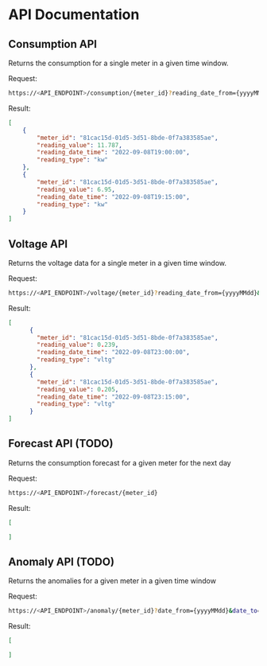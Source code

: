 # API Documentation

## Consumption API

Returns the consumption for a single meter in a given time window.

Request:
```bash
https://<API_ENDPOINT>/consumption/{meter_id}?reading_date_from={yyyyMMdd}&reading_date_to={yyyyMMdd}
```
Result:
```json
[
    {
        "meter_id": "81cac15d-01d5-3d51-8bde-0f7a383585ae",
        "reading_value": 11.787,
        "reading_date_time": "2022-09-08T19:00:00",
        "reading_type": "kw"
    },
    {
        "meter_id": "81cac15d-01d5-3d51-8bde-0f7a383585ae",
        "reading_value": 6.95,
        "reading_date_time": "2022-09-08T19:15:00",
        "reading_type": "kw"
    }
]
```

## Voltage API

Returns the voltage data for a single meter in a given time window.

Request:
```bash
https://<API_ENDPOINT>/voltage/{meter_id}?reading_date_from={yyyyMMdd}&reading_date_to={yyyyMMdd}
```
Result:
```json
[
      {
        "meter_id": "81cac15d-01d5-3d51-8bde-0f7a383585ae",
        "reading_value": 0.239,
        "reading_date_time": "2022-09-08T23:00:00",
        "reading_type": "vltg"
      },
      {
        "meter_id": "81cac15d-01d5-3d51-8bde-0f7a383585ae",
        "reading_value": 0.205,
        "reading_date_time": "2022-09-08T23:15:00",
        "reading_type": "vltg"
      }
]
```

## Forecast API (TODO)

Returns the consumption forecast for a given meter for the next day

Request:
```bash
https://<API_ENDPOINT>/forecast/{meter_id}
```
Result:
```json
[

]
```

## Anomaly API (TODO)

Returns the anomalies for a given meter in a given time window

Request:
```bash
https://<API_ENDPOINT>/anomaly/{meter_id}?date_from={yyyyMMdd}&date_to={yyyyMMdd}
```
Result:
```json
[

]
```